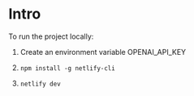 # Intro

To run the project locally: 

1. Create an environment variable OPENAI_API_KEY

2. ```npm install -g netlify-cli```

3. ```netlify dev```

